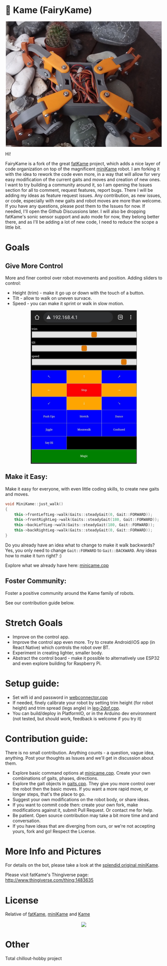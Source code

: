 # 🧚 Kame (FairyKame)

<p align="center">
<img src="doc/images/fairyKame01.jpg" width="500" align = "center">
</p>

Hi!

FairyKame is a fork of the great [fatKame](https://github.com/Blomdoft/fatKame) project, which adds a nice layer of code organization on top of the magnificent [miniKame](https://github.com/JavierIH/miniKame) robot. I am forking it with the idea to rework the code even more, in a way that will allow for very easy modification of the current gaits and moves and creation of new ones. I want to try building a community around it, so I am opening the Issues section for all to comment, request features, report bugs. There I will be adding my ideas as feature request issues. Any contribution, as new issues, or code, especially with new gaits and robot moves are more than welcome.
If you have any questions, please post them to the Issues for now. If needed, I'll open the Github Discussions later.
I will also be dropping fatKame's sonic sensor support and auto mode for now, they belong better there, and as I'll be adding a lot of new code, I need to reduce the scope a little bit.

# Goals

## Give More Control
More and finer control over robot movements and position. Adding sliders to control:
- Height (trim) - make it go up or down with the touch of a button.
- Tilt - allow to walk on uneven survace.
- Speed - you can make it sprint or walk in slow motion.

<p align="center">
<img src="doc/images/fairyKame-controls.jpg" width="340" align = "center">
</p>

## Make it Easy:
Make it easy for everyone, with even little coding skills, to create new gaits and moves.
```CPP
void MiniKame::just_walk()
{
    this->frontLeftLeg->walk(Gaits::steadyGait(0, Gait::FORWARD));
    this->frontRightLeg->walk(Gaits::steadyGait(180, Gait::FORWARD));
    this->backLeftLeg->walk(Gaits::steadyGait(180, Gait::FORWARD));
    this->backRightLeg->walk(Gaits::steadyGait(0, Gait::FORWARD));
}
```
Do you already have an idea what to change to make it walk backwards? Yes, you only need to change `Gait::FORWARD` to `Gait::BACKWARD`. Any ideas how to make it turn right? :) 

Explore what we already have here: [minicame.cpp](https://github.com/Jinnie/fairyKame/blob/develop/code/arduino/src/minikame.cpp)

## Foster Community:

Foster a positive community around the Kame family of robots.

See our contribution guide below.

# Stretch Goals
- Improve on the control app.
- Improve the control app even more. Try to create Android/iOS app (in React Native) which controls the robot over BT.
- Experiment in creating lighter, smaller body.
- Abstract the control board - make it possible to alternatively use ESP32 and even explore building for Raspberry Pi.

# Setup guide:

- Set wifi id and password in [webconnector.cpp](https://github.com/Jinnie/fairyKame/blob/develop/code/arduino/src/soul/webconnector.cpp)
- If needed, finely calibrate your robot by setting trim height (for robot height) and trim spread (legs angle) in [leg-2dof.cpp](https://github.com/Jinnie/fairyKame/blob/develop/code/arduino/src/body/leg-2dof.cpp).
- You can build/deploy in PlatformIO, or in the Arduino dev environment (not tested, but should work, feedback is welcome if you try it)

# Contribution guide:

There is no small contribution. Anything counts - a question, vague idea, anything. Post your thoughts as Issues and we'll get in discussion about them.

- Explore basic command options at [minicame.cpp](https://github.com/Jinnie/fairyKame/blob/develop/code/arduino/src/minikame.cpp). Create your own combinations of gaits, phases, directions.
- Explore the gait objects in [gaits.cpp](https://github.com/Jinnie/fairyKame/blob/develop/code/arduino/src/mind/gaits.cpp). They give you more control over the robot then the basic moves. If you want a more rapid move, or longer steps, that's the place to go.
- Suggest your own modifications on the robot body, or share ideas.
- If you want to commit code then: create your own fork, make modifications against it, submit Pull Request. Or contact me for help.
- Be patient. Open source contribution may take a bit more time and and conversation.
- If you have ideas that are diverging from ours, or we're not accepting yours, fork and go! Respect the License.

# More Info and Pictures

For details on the bot, please take a look at the [splendid original miniKame](https://github.com/JavierIH/miniKame).

Please visit fatKame's Thingiverse page:
http://www.thingiverse.com/thing:1483635

# License

Relative of [fatKame](https://github.com/Blomdoft/fatKame), [miniKame](https://github.com/JavierIH/miniKame) and [Kame](https://github.com/JavierIH/kame)

<p align="center">
<img src="doc/images/by-sa.png" width="200" align = "center">
</p>

# Other

Total chillout-hobby project
